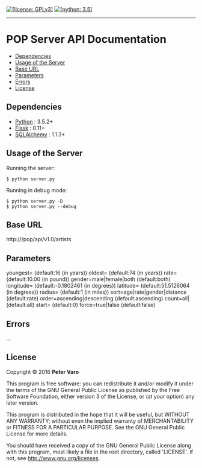 [![[license: GPLv3]][1]][2]
[![[python: 3.5]][3]][4]

- - -

POP Server API Documentation
============================

- [Dependencies](#dependencies)
- [Usage of the Server](#usage-of-the-server)
- [Base URL](#base-url)
- [Parameters](#parameters)
- [Errors](#errors)
- [License](#license)



Dependencies
------------

- [Python](http://python.org) : 3.5.2+
- [Flask](http://flask.pocoo.org) : 0.11+
- [SQLAlchemy](http://www.sqlalchemy.org/) : 1.1.3+


Usage of the Server
-------------------

Running the server:

```
$ python server.py
```

Running in debug mode:

```
$ python server.py -D
$ python server.py --debug
```



Base URL
--------

http://<host>/pop/api/v1.0/artists



Parameters
----------

youngest=<int> (default:16 (in years))
oldest=<int> (default:74 (in years))
rate=<float> (default:10.00 (in pound))
gender=male|female|both (default:both)
longitude=<float> (default:-0.1802461 (in degrees))
latitude=<float> (default:51.5126064 (in degrees))
radius=<float> (default:1 (in miles))
sort=age|rate|gender|distance (default:rate)
order=ascending|descending (default:ascending)
count=all|<int> (default:all)
start=<int> (default:0)
force=true|false (default:false)



Errors
------

...



License
-------

Copyright &copy; 2016 **Peter Varo**

This program is free software: you can redistribute it and/or modify it under
the terms of the GNU General Public License as published by the Free Software
Foundation, either version 3 of the License, or (at your option) any later
version.

This program is distributed in the hope that it will be useful, but WITHOUT ANY
WARRANTY; without even the implied warranty of MERCHANTABILITY or FITNESS FOR A
PARTICULAR PURPOSE. See the GNU General Public License for more details.

You should have received a copy of the GNU General Public License along with
this program, most likely a file in the root directory, called 'LICENSE'.
If not, see <http://www.gnu.org/licenses>.



<!-- -->

[1]: https://img.shields.io/badge/license-GNU_General_Public_License_v3.0-blue.svg
[2]: http://www.gnu.org/licenses/gpl.html
[3]: https://img.shields.io/badge/python-3.5-lightgrey.svg
[4]: https://docs.python.org/3
